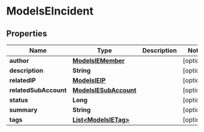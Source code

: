 
# ModelsEIncident

## Properties
Name | Type | Description | Notes
------------ | ------------- | ------------- | -------------
**author** | [**ModelsIEMember**](ModelsIEMember.md) |  |  [optional]
**description** | **String** |  |  [optional]
**relatedIP** | [**ModelsIEIP**](ModelsIEIP.md) |  |  [optional]
**relatedSubAccount** | [**ModelsIESubAccount**](ModelsIESubAccount.md) |  |  [optional]
**status** | **Long** |  |  [optional]
**summary** | **String** |  |  [optional]
**tags** | [**List&lt;ModelsIETag&gt;**](ModelsIETag.md) |  |  [optional]



